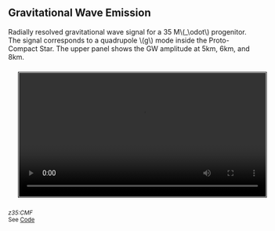 ## Gravitational Wave Emission 
<html>
<head>
<style>
video {
  height: auto;
   margin-top: 5px;
  margin-bottom: 10px;
  margin-right: 1000px;
  margin-left: 20px;
 width: 100%;
}
div {
  margin-top: 5px;
  margin-bottom: 10px;
  margin-right: 1000px;
  margin-left: 20px;
}
</head>
</style>
Radially resolved gravitational wave signal for a 35 M\(_\odot\) progenitor.
The signal corresponds to a quadrupole \(g\) mode inside the Proto-Compact Star. 
The upper panel shows the GW amplitude at 5km, 6km, and 8km.
<br>
<br>
<video width="200" playsinline style="padding:1px;border:1px solid black;"
controls="controls" loop="true" autoplay="true" src="/videos/heatmap_z35_cmf.mp4">
</video>
<p><small><i> z35:CMF </i></small> <br>
<small>See <a href="https://github.com/PiaJakobus/GW_extraction">Code</a>

